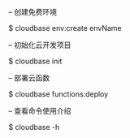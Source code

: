 – 创建免费环境

\$ cloudbase env:create envName

– 初始化云开发项目

\$ cloudbase init

– 部署云函数

\$ cloudbase functions:deploy

– 查看命令使用介绍

\$ cloudbase -h
